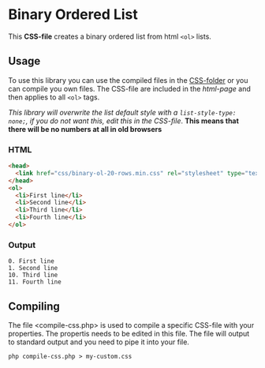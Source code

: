 # Binary Ordered List

This **CSS-file** creates a binary ordered list from html `<ol>` lists.

## Usage
To use this library you can use the compiled files in the [CSS-folder](css) or you can compile you own files. 
The CSS-file are included in the *html-page* and then applies to all `<ol>` tags. 

*This library will overwrite the list default style with a `list-style-type: none;`, if you do not want this, edit 
this in the CSS-file*. **This means that there will be no numbers at all in old browsers**

### HTML
```html
<head>
  <link href="css/binary-ol-20-rows.min.css" rel="stylesheet" type="text/html" />
</head>
<ol>
  <li>First line</li>
  <li>Second line</li>
  <li>Third line</li>
  <li>Fourth line</li>
</ol>
```

### Output
```
0. First line
1. Second line
10. Third line
11. Fourth line
```

## Compiling
The file <compile-css.php> is used to compile a specific CSS-file with your properties. 
The propertis needs to be edited in this file. The file will output to standard output and you need to pipe it into your
file.

```console
php compile-css.php > my-custom.css
```

